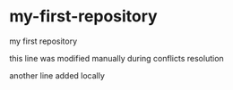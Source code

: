 # my-first-repository
my first repository

this line was modified manually during conflicts resolution

another line added locally